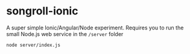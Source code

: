 songroll-ionic
===========

A super simple Ionic/Angular/Node experiment.
Requires you to run the small Node.js web service in the ```/server``` folder
```
node server/index.js
```
